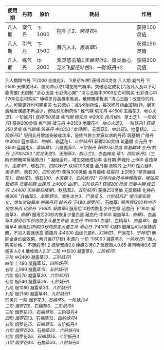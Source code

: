 |使用期|丹药|原价|耗材|作用|
|----|----|----|----|----|
|凡人期|聚气丹|下1000|抱朴子*2、聚灵花*4|获得100灵值|
|凡人期|引气丹|下1500|黄凡人*3、青岚草*5|获得150灵值|
|凡人期|练气丹|中2000|紫灵悠云菊*1天蝉灵叶*2、煌炎血心芝*3飞星花叶根*3、一阶妖丹*2|获得200灵值
凡人期增气丹	下2000	金陵花*3、飞星花叶根*1	获得250灵值
凡人期	凝气丹	下2500	天蝉灵叶*4、煌炎血心芝*1	增加练气概率，突破必定成功(六级凡人及以下可能需要)
无限制	"清心玉脂
七彩流心果"	"清心玉脂中3000左右可购买
七彩流心中7200左右可购买"	峥嵘岁月高概率售卖，散修概率售卖	"清心玉脂：改变你的凡人，可能更好也可能更差
七彩流心：减少8耐药性，每次吃丹药会加1耐药，到10后触发保底不再减少，但依然加耐药性"
练气期	培元丹	中1500	玄霜花*3、地心火芝*1、一阶妖丹*1	获得150灵值
练气期	精元丹	中2000	虎爪根*4、厚土芝*1、一阶妖丹*1	获得200灵值
练气期	凝元丹	中2500	地藏花*4、地心火芝*3、一阶妖丹*1	获得250灵值
练气巅峰	筑基丹	中4000	"龙须根*1、云霖菇*5、地沧菇*3、地皇精*2、
二阶妖丹*2"	服用此丹增加突破成功率，是练气修士梦寐以求的丹药
筑基期	广陵丹	中3000	蓝参草*4、地疱*1、幽蓝花*1、三阶妖丹*1	获得200灵值
筑基期	玄元丹	中3500	蓝幽疱*5、紫幽草*1、八陵魔草*2、三阶妖丹	获得250灵值
筑基巅峰	金丹/煞丹	上700/450	"灵龙天芝*3、天刑草*3、祸心兰*2、赤血神龙
草*1、四阶妖丹*2（三阶邪修概率掉落煞丹）"	凝结金丹，增加突破成功率
金丹期	养魂丹	上600	香蚀草*5、龙蕨草*1、魂石*20、四阶妖丹*1	获得200灵值
金丹期	灵魄丹	上750	蚀心菇*6、鬼手草*1、魂石*30、四阶妖丹*1	获得300灵值
金丹巅峰	结婴丹	上2880	"寒灵幽魂花*1、银丝花*3、魂石*100、水灵藕
*3、五阶妖丹*2"	将体内金丹与神魄相容，增加突破概率
元婴初期	血莲丹	上4000	血莲*1、五阶妖丹*1	获得200灵值
元婴中期	绛云丹	上4400	天麻翡石精果*1、秋肠草*2、五阶妖丹*1	获得250灵值
元婴巅峰	化神丹	极600	"升仙草*5、龙蕨草*10、凛冬冰兰*3、尸泉花
*5、六阶妖丹*2"	使元婴实质化，增加突破概率
特殊丹药	辟谷丹	下480	烟罗花*1、石楠草*1	服用后1200秒内不用吃东西
	化瘀丹	下1600	凝血草*6	服用后10秒内恢复少许生命
	活血丹	下1800	凝血草*3、血藤*1	服用后20秒内恢复少量血量
	融血丹	中600	凝血草*3、血藤*3、血晶草*3	服用后10秒内恢复大量生命值
	复生丹	中6000	血莲*1、血精草*1、血晶草*3、血蟒草*4	服用后持续20秒内恢复大量生命
	清心丹	下4000	幻菇*3	服用后可以保持清醒，不进入昏迷状态
	清蕴丹	中4000	血纹元苗*6、幻神花*1、尸泉花*1、宁神花*1	解除全身负面效果，解万毒(117秒)
本源丹	一阶	下6000	凝露草*3、一阶妖丹*1	"商人购买价格：
不满的汤1.2
嫦梦留痕0.8
峥嵘岁月0.7
武器商人0.65
笑问哈哈0.6
筠槛多人0.4
散修商人0.3"
	二阶	中1200	凝露草*6、二阶妖丹*1	
	三阶	中2400	凝露草*10、三阶妖丹*1	
	四阶	上480	凝露草*13、四阶妖丹*1	
	五阶	上960	凝露草*15、五阶妖丹*1	
	六阶	极270	凝露草*20、六阶妖丹*1	
	七阶	极540	凝露草*26、七阶妖丹*1	
	八阶	极1080	凝露草*33、八阶妖丹*1	
	九阶	极2160	凝露草*41、九阶妖丹*1	
饲灵丹	一阶		烟罗花*3、石楠草*3、一阶妖丹*4	
	二阶		烟罗花*6、石楠草*6、二阶妖丹*4	
	三阶		烟罗花*10、石楠草*10、三阶妖丹*4	
	四阶		烟罗花*13、石楠草*13、四阶妖丹*4	
	五阶		烟罗花*15、石楠草*15、五阶妖丹*4	
	六阶		烟罗花*20、石楠草*20、六阶妖丹*4	
	七阶		烟罗花*26、石楠草*26、七阶妖丹*4	
	八阶		烟罗花*33、石楠草*33、八阶妖丹*4	